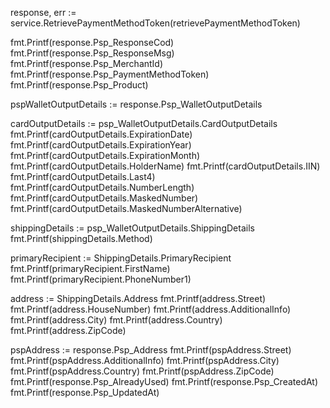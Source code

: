 response, err := service.RetrievePaymentMethodToken(retrievePaymentMethodToken)

fmt.Printf(response.Psp_ResponseCod)
fmt.Printf(response.Psp_ResponseMsg)
fmt.Printf(response.Psp_MerchantId)
fmt.Printf(response.Psp_PaymentMethodToken)
fmt.Printf(response.Psp_Product)

pspWalletOutputDetails := response.Psp_WalletOutputDetails

cardOutputDetails := psp_WalletOutputDetails.CardOutputDetails
fmt.Printf(cardOutputDetails.ExpirationDate)
fmt.Printf(cardOutputDetails.ExpirationYear)
fmt.Printf(cardOutputDetails.ExpirationMonth)
fmt.Printf(cardOutputDetails.HolderName)
fmt.Printf(cardOutputDetails.IIN)
fmt.Printf(cardOutputDetails.Last4)
fmt.Printf(cardOutputDetails.NumberLength)
fmt.Printf(cardOutputDetails.MaskedNumber)
fmt.Printf(cardOutputDetails.MaskedNumberAlternative)

shippingDetails := psp_WalletOutputDetails.ShippingDetails
fmt.Printf(shippingDetails.Method)

primaryRecipient := ShippingDetails.PrimaryRecipient
fmt.Printf(primaryRecipient.FirstName)
fmt.Printf(primaryRecipient.PhoneNumber1)

address := ShippingDetails.Address
fmt.Printf(address.Street)
fmt.Printf(address.HouseNumber)
fmt.Printf(address.AdditionalInfo)
fmt.Printf(address.City)
fmt.Printf(address.Country)
fmt.Printf(address.ZipCode)

pspAddress := response.Psp_Address
fmt.Printf(pspAddress.Street)
fmt.Printf(pspAddress.AdditionalInfo)
fmt.Printf(pspAddress.City)
fmt.Printf(pspAddress.Country)
fmt.Printf(pspAddress.ZipCode)
fmt.Printf(response.Psp_AlreadyUsed)
fmt.Printf(response.Psp_CreatedAt)
fmt.Printf(response.Psp_UpdatedAt)
